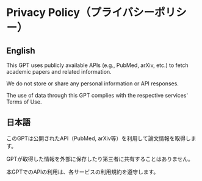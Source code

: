 
# Privacy Policy（プライバシーポリシー）

## English

This GPT uses publicly available APIs (e.g., PubMed, arXiv, etc.) to fetch academic papers and related information.

We do not store or share any personal information or API responses.

The use of data through this GPT complies with the respective services' Terms of Use.

## 日本語

このGPTは公開されたAPI（PubMed, arXiv等）を利用して論文情報を取得します。

GPTが取得した情報を外部に保存したり第三者に共有することはありません。

本GPTでのAPIの利用は、各サービスの利用規約を遵守します。
